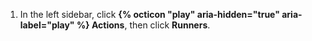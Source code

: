 1. In the left sidebar, click **{% octicon "play" aria-hidden="true" aria-label="play" %} Actions**, then click **Runners**.
